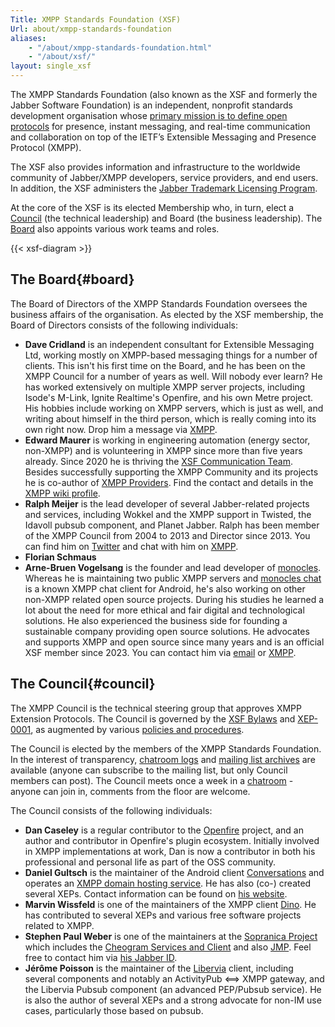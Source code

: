 ```yaml
---
Title: XMPP Standards Foundation (XSF)
Url: about/xmpp-standards-foundation
aliases:
    - "/about/xmpp-standards-foundation.html"
    - "/about/xsf/"
layout: single_xsf
---
```


The XMPP Standards Foundation (also known as the XSF and formerly the Jabber Software Foundation) is an independent, nonprofit standards development organisation whose [primary mission is to define open protocols](/about/xsf/mission) for presence, instant messaging, and real-time communication and collaboration on top of the IETF’s Extensible Messaging and Presence Protocol (XMPP).

The XSF also provides information and infrastructure to the worldwide community of Jabber/XMPP developers, service providers, and end users. In addition, the XSF administers the [Jabber Trademark Licensing Program](/about/xsf/jabber-trademark).

At the core of the XSF is its elected Membership who, in turn, elect a [Council](#council) (the technical leadership) and Board (the business leadership). The [Board](#board) also appoints various work teams and roles.

{{< xsf-diagram >}}

## The Board{#board}

The Board of Directors of the XMPP Standards Foundation oversees the business affairs of the organisation. As elected by the XSF membership, the Board of Directors consists of the following individuals:

- __Dave Cridland__ is an independent consultant for Extensible Messaging Ltd, working mostly on XMPP-based messaging things for a number of clients. This isn't his first time on the Board, and he has been on the XMPP Council for a number of years as well. Will nobody ever learn? He has worked extensively on multiple XMPP server projects, including Isode's M-Link, Ignite Realtime's Openfire, and his own Metre project. His hobbies include working on XMPP servers, which is just as well, and writing about himself in the third person, which is really coming into its own right now. Drop him a message via [XMPP](xmpp:dwd@dave.cridland.net).
- __Edward Maurer__ is working in engineering automation (energy sector, non-XMPP) and is volunteering in XMPP since more than five years already. Since 2020 he is thriving the [XSF Communication Team](https://xmpp.org/about/xsf/comm-team/). Besides successfully supporting the XMPP Community and its projects he is co-author of [XMPP Providers](https://providers.xmpp.net/). Find the contact and details in the [XMPP wiki profile](https://wiki.xmpp.org/web/User:Echolon).
- __Ralph Meijer__ is the lead developer of several Jabber-related projects and services, including Wokkel and the XMPP support in Twisted, the Idavoll pubsub component, and Planet Jabber. Ralph has been member of the XMPP Council from 2004 to 2013 and Director since 2013. You can find him on [Twitter](http://twitter.com/ralphm) and chat with him on [XMPP](xmpp:ralphm@ik.nu).
- __Florian Schmaus__
- __Arne-Bruen Vogelsang__ is the founder and lead developer of [monocles](https://monocles.eu/more/). Whereas he is maintaining two public XMPP servers and [monocles chat]( https://f-droid.org/packages/de.monocles.chat/) is a known XMPP chat client for Android, he's also working on other non-XMPP related open source projects.
During his studies he learned a lot about the need for more ethical and fair digital and technological solutions. He also experienced the business side for founding a sustainable company providing open source solutions.
He advocates and supports XMPP and open source since many years and is an official XSF member since 2023.
You can contact him via [email](mailto:arne-bruen@monocles.de) or [XMPP](xmpp:arne-bruen@monocles.de).

## The Council{#council}

The XMPP Council is the technical steering group that approves XMPP Extension Protocols. The Council is governed by the [XSF Bylaws](/about/xsf/bylaws/) and [XEP-0001](https://xmpp.org/extensions/xep-0001.html), as augmented by various [policies and procedures](/about/xsf/council-policies-and-procedures).

The Council is elected by the members of the XMPP Standards Foundation. In the interest of transparency, [chatroom logs](/community/chat/) and [mailing list archives](/community/mailing-lists/) are available (anyone can subscribe to the mailing list, but only Council members can post). The Council meets once a week in a [chatroom](/community/chat/#council-chatroom) - anyone can join in, comments from the floor are welcome.

The Council consists of the following individuals:

- __Dan Caseley__ is a regular contributor to the [Openfire](https://www.igniterealtime.org/projects/openfire/) project, and an author and contributor in Openfire's plugin ecosystem. Initially involved in XMPP implementations at work, Dan is now a contributor in both his professional and personal life as part of the OSS community.
- __Daniel Gultsch__ is the maintainer of the Android client [Conversations](https://conversations.im) and operates an [XMPP domain hosting service](https://account.conversations.im/domain). He has also (co-) created several XEPs. Contact information can be found on [his website](https://gultsch.de).
- __Marvin Wissfeld__  is one of the maintainers of the XMPP client [Dino](https://dino.im/). He has contributed to several XEPs and various free software projects related to XMPP.
- __Stephen Paul Weber__ is one of the maintainers at the [Sopranica Project](https://soprani.ca) which includes the [Cheogram Services and Client](https://cheogram.com) and also [JMP](https://jmp.chat). Feel free to contact him via [his Jabber ID](xmpp:singpolyma@singpolyma.net).
- __Jérôme Poisson__ is the maintainer of the [Libervia](https://libervia.org/) client, including several components and notably an ActivityPub ⟺ XMPP gateway, and the Libervia Pubsub component (an advanced PEP/Pubsub service). He is also the author of several XEPs and a strong advocate for non-IM use cases, particularly those based on pubsub.
